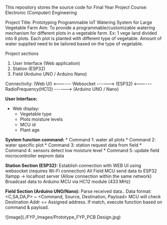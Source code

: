 This repository stores the source code for Final Year Project 
Course: Electronic (Computer) Engineering

Project Title: Prototyping Programmable IoT Watering System for Large Vegetable Farm
Aim: To provide a programmable/customizable watering mechanism for different plots in a vegetable farm.
      Ex: 1 vege land divided into 8 plots. Each plot is planted with different type of vegetable. Amount of water supplied need to be tailored based on the type of vegetable.

Project sections
1. User Interface (Web application)
2. Station (ESP32)
3. Field (Arduino UNO / Arduino Nano)

Connectivity:
(Web UI) <------ Websocket ------> (ESP32) <------ RadioFrequency(HC12) ------> (Arduino UNO / Nano)

**User Interface:**
- Web display:
  * Vegetable type
  * Plots moisture levels
  * MCU id
  * Plant age
 
  
 **System function command:**
      * Command 1: water all plots
      * Command 2: water specific plot
      * Command 3: station request data from field
      * Command 4: sensors detect low moisture level
      * Command 5: update field microcontroller eeprom data
      

**Station Section (ESP32):**
Establish connection with WEB UI using websocket (requires Wi-Fi connection)
All Field MCU send data to ESP32
Xampp -> localhost server (Allow connection within the same network)
Broadcast data to Arduino MCU via HC12 module (433 MHz)

**Field Section (Arduino UNO/Nano):**
Parse received data.. Data format: <C,SA,DA,P> ~ <Command, Source, Destination, Payload>
MCU will check Destination Addr == Assigned address. If match, execute function based on command & payload.

![image](./FYP_Images/Prototype_FYP_PCB Design.jpg)